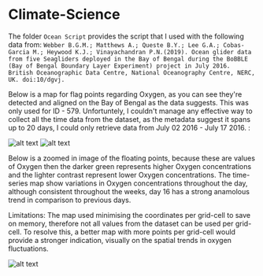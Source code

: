 # Climate-Science

The folder `Ocean Script` provides the script that I used with the following data from: 
```Webber B.G.M.; Matthews A.; Queste B.Y.; Lee G.A.; Cobas-Garcia M.; Heywood K.J.; Vinayachandran P.N.(2019). Ocean glider data from five Seagliders deployed in the Bay of Bengal during the BoBBLE (Bay of Bengal Boundary Layer Experiment) project in July 2016. British Oceanographic Data Centre, National Oceanography Centre, NERC, UK. doi:10/dgvj.```

Below is a map for flag points regarding Oxygen, as you can see they're detected and aligned on the Bay of Bengal as the data suggests. This was only used for ID - 579. Unfortuntely, I couldn't manage any effective way to collect all the time data from the dataset, as the metadata suggest it spans up to 20 days, I could only retrieve data from July 02 2016 - July 17 2016. :



![alt text](https://i.stack.imgur.com/Jowbh.png)
![alt text](https://i.stack.imgur.com/p3YeR.png)

Below is a zoomed in image of the floating points, because these are values of Oxygen then the darker green represents higher Oxygen concentrations and the lighter contrast represent lower Oxygen concentrations. The time-series map show variations in Oxygen concentrations throughout the day, although consistent throughout the weeks, day 16 has a strong anamolous trend in comparison to previous days.

Limitations:
The map used minimising the coordinates per grid-cell to save on memory, therefore not all values from the dataset can be used per grid-cell. To resolve this, a better map with more points per grid-cell would provide a stronger indication, visually on the spatial trends in oxygen fluctuations.


![alt text](https://i.stack.imgur.com/VDALr.png)
